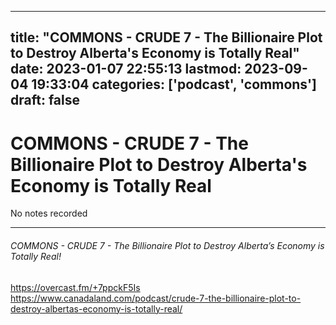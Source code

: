 
---
title: "COMMONS - CRUDE 7 - The Billionaire Plot to Destroy Alberta's Economy is Totally Real"
date: 2023-01-07 22:55:13
lastmod: 2023-09-04 19:33:04
categories: ['podcast', 'commons']
draft: false
---


# COMMONS - CRUDE 7 - The Billionaire Plot to Destroy Alberta's Economy is Totally Real
No notes recorded

- - -
###### COMMONS - CRUDE 7 - The Billionaire Plot to Destroy Alberta’s Economy is Totally Real!

https://overcast.fm/+7ppckF5Is  
https://www.canadaland.com/podcast/crude-7-the-billionaire-plot-to-destroy-albertas-economy-is-totally-real/

<!-- #public #podcast #commons -->

<!-- {BearID:4624507E-41D9-4E76-ABD3-6EE36CE78921-28016-00002D980F4EF0C0} -->
